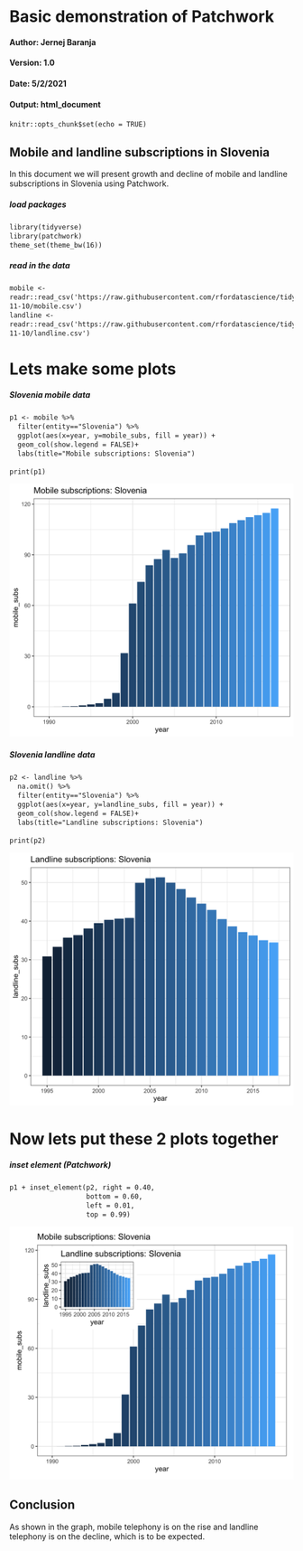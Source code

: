 
# Basic demonstration of Patchwork
#### Author: Jernej Baranja
#### Version: 1.0
#### Date: 5/2/2021
#### Output: html_document

```{r setup, include=FALSE}
knitr::opts_chunk$set(echo = TRUE)
```

## Mobile and landline subscriptions in Slovenia

In this document we will present growth and decline of mobile and landline subscriptions in Slovenia using Patchwork. 

##### load packages 
```{r message=FALSE, warning=FALSE}
library(tidyverse)
library(patchwork)
theme_set(theme_bw(16))
```

##### read in the data 
```{r message=FALSE, warning=FALSE}
mobile <- readr::read_csv('https://raw.githubusercontent.com/rfordatascience/tidytuesday/master/data/2020/2020-11-10/mobile.csv')
landline <- readr::read_csv('https://raw.githubusercontent.com/rfordatascience/tidytuesday/master/data/2020/2020-11-10/landline.csv')
```

# Lets make some plots

##### Slovenia mobile data
```{r, fig.show='hide'}
p1 <- mobile %>%
  filter(entity=="Slovenia") %>%
  ggplot(aes(x=year, y=mobile_subs, fill = year)) + 
  geom_col(show.legend = FALSE)+
  labs(title="Mobile subscriptions: Slovenia")

print(p1)
```

![](mobile_Slovenia.png)

##### Slovenia landline data
```{r, fig.show='hide'}
p2 <- landline %>%
  na.omit() %>% 
  filter(entity=="Slovenia") %>%
  ggplot(aes(x=year, y=landline_subs, fill = year)) + 
  geom_col(show.legend = FALSE)+
  labs(title="Landline subscriptions: Slovenia")

print(p2)
```

![](landline_Slovenia.png)


# Now lets put these 2 plots together

##### inset element (Patchwork)
```{r, fig.show='hide'}
p1 + inset_element(p2, right = 0.40,
                   bottom = 0.60, 
                   left = 0.01,
                   top = 0.99) 
```

![](insetting_with_patchwork_Slovenia.png)

## Conclusion

As shown in the graph, mobile telephony is on the rise and landline telephony is on the decline, which is to be expected.
